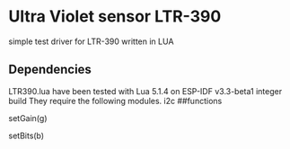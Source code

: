 #  Ultra Violet  sensor LTR-390
simple test driver for LTR-390 written in LUA 

## Dependencies

LTR390.lua have been tested with Lua 5.1.4 on ESP-IDF v3.3-beta1 integer build They require the following modules.
  i2c
##functions

setGain(g)

setBits(b)

